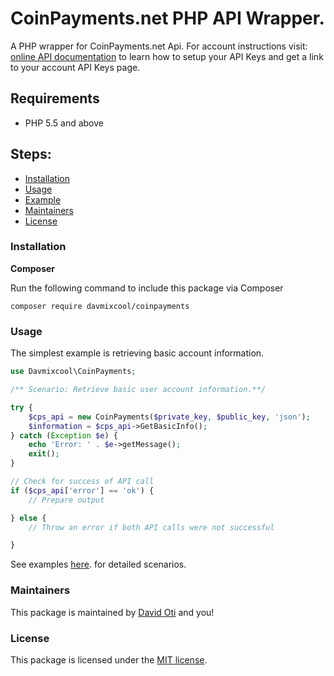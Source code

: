 # CoinPayments.net PHP API Wrapper.

A PHP wrapper for CoinPayments.net Api. For account instructions visit: [online API documentation](https://www.coinpayments.net/apidoc-intro) to learn how to setup your API Keys and get a link to your account API Keys page.


## Requirements

- PHP 5.5 and above

## Steps:

* [Installation](#installation)
* [Usage](#usage)
* [Example](#example)
* [Maintainers](#maintainers)
* [License](#license)


### Installation

**Composer**

Run the following command to include this package via Composer

```shell
composer require davmixcool/coinpayments
```


### Usage
The simplest example is retrieving basic account information. 

```php
use Davmixcool\CoinPayments;

/** Scenario: Retrieve basic user account information.**/

try {
    $cps_api = new CoinPayments($private_key, $public_key, 'json');
    $information = $cps_api->GetBasicInfo();
} catch (Exception $e) {
    echo 'Error: ' . $e->getMessage();
    exit();
}

// Check for success of API call
if ($cps_api['error'] == 'ok') {
    // Prepare output

} else {
    // Throw an error if both API calls were not successful

}
```
See examples [here](https://github.com/davmixcool/CoinPayments/tree/master/example). for detailed scenarios.

### Maintainers

This package is maintained by [David Oti](http://github.com/davmixcool) and you!


### License

This package is licensed under the [MIT license](https://github.com/davmixcool/coin-payments/blob/master/LICENSE).
